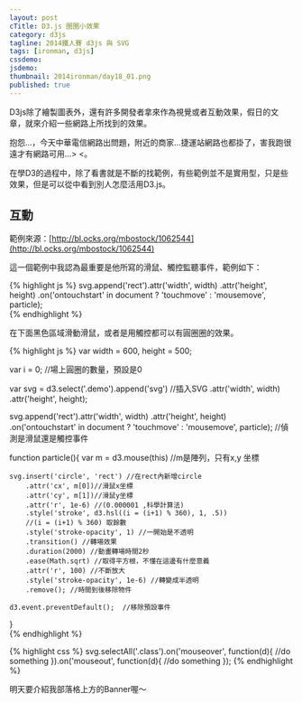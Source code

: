 ```yaml
---
layout: post
cTitle: D3.js 圈圈小效果
category: d3js
tagline: 2014鐵人賽 d3js 與 SVG
tags: [ironman, d3js]
cssdemo: 
jsdemo: 
thumbnail: 2014ironman/day18_01.png
published: true
---
```


D3js除了繪製圖表外，還有許多開發者拿來作為視覺或者互動效果，假日的文章，就來介紹一些網路上所找到的效果。

<!-- more -->

抱怨...，今天中華電信網路出問題，附近的商家...捷運站網路也都掛了，害我跑很遠才有網路可用...> <。

在學D3的過程中，除了看書就是不斷的找範例，有些範例並不是實用型，只是些效果，但是可以從中看到別人怎麼活用D3.js。

## 互動

範例來源：[http://bl.ocks.org/mbostock/1062544](http://bl.ocks.org/mbostock/1062544)

這一個範例中我認為最重要是他所寫的滑鼠、觸控監聽事件，範例如下：

{% highlight js %}
svg.append('rect').attr('width', width)
	.attr('height', height)
	.on('ontouchstart' in document ? 'touchmove' : 'mousemove', particle);	
{% endhighlight %}

在下面黑色區域滑動滑鼠，或者是用觸控都可以有圓圈圈的效果。

<div class="demo" style="padding: 0">


</div>

{% highlight js %}
var	width = 600,
	height = 500;

var i = 0; //場上圓圈的數量，預設是0

var svg = d3.select('.demo').append('svg') //插入SVG
		.attr('width', width)
		.attr('height', height);

svg.append('rect').attr('width', width)
	.attr('height', height)
	.on('ontouchstart' in document ? 'touchmove' : 'mousemove', particle);
	//偵測是滑鼠還是觸控事件


function particle(){
	var m = d3.mouse(this)
	//m是陣列，只有x,y 坐標

	svg.insert('circle', 'rect') //在rect內新增circle
		.attr('cx', m[0])//滑鼠x坐標
		.attr('cy', m[1])//滑鼠y坐標
		.attr('r', 1e-6) //(0.000001 ,科學計算法)
		.style('stroke', d3.hsl((i = (i+1) % 360), 1, .5))
		//(i = (i+1) % 360) 取餘數
		.style('stroke-opacity', 1) //一開始是不透明
		.transition() //轉場效果
		.duration(2000) //動畫轉場時間2秒
		.ease(Math.sqrt) //取得平方根，不懂在這邊有什麼意義
		.attr('r', 100) //不斷放大
		.style('stroke-opacity', 1e-6) //轉變成半透明
		.remove(); //時間到後移除物件

	d3.event.preventDefault();	//移除預設事件
}	
{% endhighlight %}

{% highlight css %}
svg.selectAll('.class').on('mouseover', function(d){ 
		//do something
	}).on('mouseout', function(d){ 
		//do something
	});	
{% endhighlight %}

明天要介紹我部落格上方的Banner喔～

<script>
var	width = 600,
	height = 500;

var i = 0; //場上圓圈的數量，預設是0

var svg = d3.select('.demo').append('svg') //插入SVG
		.attr('width', width)
		.attr('height', height);

svg.append('rect').attr('width', width)
	.attr('height', height)
	.on('ontouchstart' in document ? 'touchmove' : 'mousemove', particle);
	//偵測是滑鼠還是觸控事件


function particle(){
	var m = d3.mouse(this)
	//m是陣列，只有x,y 坐標

	svg.insert('circle', 'rect') //在rect內新增circle
		.attr('cx', m[0])//滑鼠x坐標
		.attr('cy', m[1])//滑鼠y坐標
		.attr('r', 1e-6) //(0.000001 ,科學計算法)
		.style('stroke', d3.hsl((i = (i+1) % 360), 1, .5))
		//(i = (i+1) % 360) 取餘數
		.style('stroke-opacity', 1) //一開始是不透明
		.transition() //轉場效果
		.duration(2000) //動畫轉場時間2秒
		.ease(Math.sqrt) //取得平方根，不懂在這邊有什麼意義
		.attr('r', 100) //不斷放大
		.style('stroke-opacity', 1e-6) //轉變成半透明
		.remove(); //時間到後移除物件

	d3.event.preventDefault();	//移除預設事件
}	
</script>

<style>
svg {
	background: black;
}
rect {
  fill: none;
  pointer-events: all;
}

circle {
  fill: none;
  stroke-width: 2px;
}
</style>

